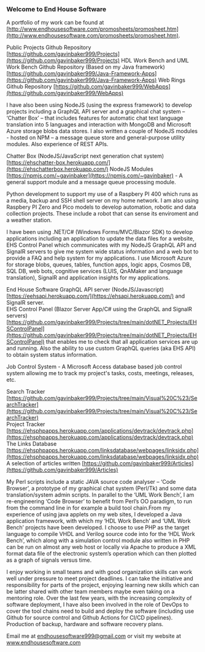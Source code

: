 ### Welcome to End House Software

A portfolio of my work can be found at [http://www.endhousesoftware.com/promosheets/promosheet.htm](http://www.endhousesoftware.com/promosheets/promosheet.htm).

Public Projects Github Repository [https://github.com/gavinbaker999/Projects](https://github.com/gavinbaker999/Projects)
HDL Work Bench and UML Work Bench Github Repository (Based on my Java framework) [https://github.com/gavinbaker999/Java-Framework-Apps](https://github.com/gavinbaker999/Java-Framework-Apps)
Web Rings Github Repository [https://github.com/gavinbaker999/WebApps](https://github.com/gavinbaker999/WebApps)

I have also been using NodeJS (using the express framework) to develop projects including a GraphQL API server and a graphical chat system – ‘Chatter Box’ – that includes features for automatic chat text language translation into 5 languages and interaction with MongoDB and Microsoft Azure storage blobs data stores. I also written a couple of NodeJS modules - hosted on NPM – a message queue store and general-purpose utility modules. Also experience of REST APIs.

Chatter Box (NodeJS/JavaScript next generation chat system) [https://ehschatter-box.herokuapp.com/](https://ehschatterbox.herokuapp.com/)
NodeJS Modules [https://npmjs.com/~gavinbaker](https://npmjs.com/~gavinbaker) - A general support module and a message queue processing module.

Python development to support my use of a Raspbery PI 400 which runs as a media, backup and SSH shell server on my home network. I am also using Raspbery PI Zero and Pico models to develop automation, robotic and data collection projects. These include a robot that can sense its enviroment and a weather station.

I have been using .NET/C# (Windows Forms/MVC/Blazor SDK) to develop applications including an application to update the data files for a website, EHS Control Panel which communicates with my NodeJS GraphQL API and SignalR servers to give me system wide status information and a web bot to provide a FAQ and help system for my applications. I use Microsoft Azure for storage blobs, queues, tables, function apps, logic apps, Cosmos DB, SQL DB, web bots, cognitive services (LUIS, QnAMaker and language translation), SignalR and application insights for my applications.

End House Software GraphQL API server (NodeJS/Javascript) [https://eehsapi.herokuapp.com/](https://ehsapi.herokuapp.com/) and SignalR server.<br>EHS Control Panel (Blazor Server App/C# using the GraphQL and SignalR servers) [https://github.com/gavinbaker999/Projects/tree/main/dotNET_Projects/EHSControlPanel](https://github.com/gavinbaker999/Projects/tree/main/dotNET_Projects/EHSControlPanel) that enables me to check that all application services are up and running. Also the ability to use custom GraphQL queries (aka EHS API) to obtain system status information.

Job Control System - A Microsoft Access database based job control system allowing me to track my project's tasks, costs, meetings, releases, etc.

Search Tracker [https://github.com/gavinbaker999/Projects/tree/main/Visual%20C%23/SearchTracker](https://github.com/gavinbaker999/Projects/tree/main/Visual%20C%23/SearchTracker)<br>
Project Tracker [https://ehsphpapps.herokuapp.com/applications/devtrack/devtrack.php](https://ehsphpapps.herokuapp.com/applications/devtrack/devtrack.php)<br>
The Links Database [https://ehsphpapps.herokuapp.com/linksdatabase/webpages/linksidx.php](https://ehsphpapps.herokuapp.com/linksdatabase/webpages/linksidx.php)<br>
A selection of articles written [https://github.com/gavinbaker999/Articles](https://github.com/gavinbaker999/Articles)

My Perl scripts include a static JAVA source code analyser – ‘Code Browser’, a prototype of my graphical chat system (Perl/Tk) and some data translation/system admin scripts. In parallel to the ‘UML Work Bench’, I am re-engineering ‘Code Browser’ to benefit from Perl’s OO paradigm, to run from the command line in for example a build tool chain.From my experience of using java applets on my web sites, I developed a Java application framework, with which my ‘HDL Work Bench’ and ‘UML Work Bench’ projects have been developed. I choose to use PHP as the target language to compile VHDL and Verilog source code into for the ‘HDL Work Bench’, which along with a simulation control module also written in PHP can be run on almost any web host or locally via Apache to produce a XML format data file of the electronic system’s operation which can then plotted as a graph of signals versus time.

I enjoy working in small teams and with good organization skills can work well under pressure to meet project deadlines. I can take the initiative and responsibility for  parts of the project, enjoying learning new skills which can be latter shared with other team members maybe even taking on a mentoring role. Over the last few years, with the increasing complexity of software deployment, I have also been involved in  the role of DevOps to cover the tool chains need to build and deploy the software (including use Github for source control and Github Actions for CI/CD pipelines). Production of backup, hardware and software recovery plans.

Email me at endhousesoftware999@gmail.com
or visit my website at www.endhousesoftware.com

